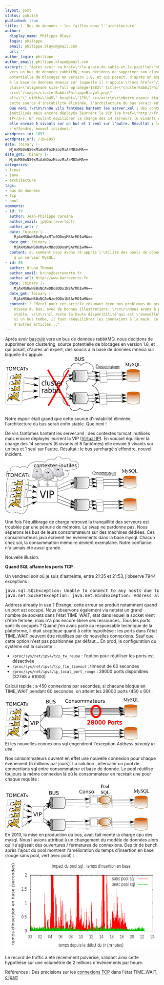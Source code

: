 ```yaml
---
layout: post
status: publish
published: true
title: ! 'Bus de données : les failles dans l''architecture'
author:
  display_name: Philippe Blayo
  login: philippe
  email: philippe.blayo@gmail.com
  url: ''
author_login: philippe
author_email: philippe.blayo@gmail.com
excerpt: ! "Après avoir <a href=\"/le-grain-de-sable-et-le-papillon\">basculé</a>
  vers un bus de données rabbitMQ, nous décidons de supprimer son clustering, source
  potentielle de blocages en version 1.8, et qui posait, d'après un expert, des soucis
  à la base de données mnesia sur laquelle il s'appuie.\r\n<a href=\"/images/clusterRabbitPhilippeBlayo1.png\"><img
  class=\"alignnone size-full wp-image-1882\" title=\"clusterRabbitPhilippeBlayo\"
  src=\"/images/clusterRabbitPhilippeBlayo1.png\"
  alt=\"\" width=\"445\" height=\"176\" /></a>\r\n\r\nNotre espoir était grand que
  cette source d'instabilité éliminée, l'architecture du bus serait enfin stable.
  Que neni !\r\n\r\nDe vils fantômes hantent les server.xml : des contextes tomcat
  inutilisés mais encore déployés leurrent la VIP (<a href=\"http://fr.wikipedia.org/wiki/Virtual_Ip_Adress\">Virtual
  IP</a>). En voulant équilibrer la charge des 14 serveurs (6 vivants et 8 fantômes)
  elle envoie 5 vivants sur un bus et 1 seul sur l'autre. Résultat : le bus surchargé
  s'effondre, nouvel incident."
wordpress_id: 1857
wordpress_url: /?p=1857
date: !binary |-
  MjAxMS0wNS0xMiAxNTozMzozMiArMDIwMA==
date_gmt: !binary |-
  MjAxMS0wNS0xMiAxNDozMzozMiArMDIwMA==
categories:
- linux
- java
- architecture
tags:
- bus de données
- tcp
- pool
comments:
- id: 79
  author: Jean-Philippe Caruana
  author_email: jp@barreverte.fr
  author_url: /
  date: !binary |-
    MjAxMS0wNS0xMyAxMTo0ODoyMSArMDIwMA==
  date_gmt: !binary |-
    MjAxMS0wNS0xMyAxMDo0ODoyMSArMDIwMA==
  content: ou comment nous avons ré-appris l'utilité des pools de connexion pour parler
    à un serveur MySQL.
- id: 80
  author: Bruno Thomas
  author_email: bruno@barreverte.fr
  author_url: http://www.barreverte.fr
  date: !binary |-
    MjAxMS0wNS0xNCAwODo0ODo1NSArMDIwMA==
  date_gmt: !binary |-
    MjAxMS0wNS0xNCAwNzo0ODo1NSArMDIwMA==
  content: ! "Merci pour cet article résumant bien nos problèmes de production au
    niveau du bus, avec de bonnes illustrations. \r\n\r\nNous avons à présent un bus
    stable. \r\n\r\nIl reste la haute disponibilité qui est \"manuelle\", puisque
    si un bus tombe, il faut rééquilibrer les connexions à la main. Ce sera l'occasion
    d'autres articles..."
---
```

<p>Après avoir <a href="/le-grain-de-sable-et-le-papillon">basculé</a> vers un bus de données rabbitMQ, nous décidons de supprimer son clustering, source potentielle de blocages en version 1.8, et qui posait, d'après un expert, des soucis à la base de données mnesia sur laquelle il s'appuie.<br />
<a href="/images/clusterRabbitPhilippeBlayo1.png"><img class="alignnone size-full wp-image-1882" title="clusterRabbitPhilippeBlayo" src="/images/clusterRabbitPhilippeBlayo1.png" alt="" width="445" height="176" /></a></p>
<p>Notre espoir était grand que cette source d'instabilité éliminée, l'architecture du bus serait enfin stable. Que neni !</p>
<p>De vils fantômes hantent les server.xml : des contextes tomcat inutilisés mais encore déployés leurrent la VIP (<a href="http://fr.wikipedia.org/wiki/Virtual_Ip_Adress">Virtual IP</a>). En voulant équilibrer la charge des 14 serveurs (6 vivants et 8 fantômes) elle envoie 5 vivants sur un bus et 1 seul sur l'autre. Résultat : le bus surchargé s'effondre, nouvel incident.<a id="more"></a><a id="more-1857"></a><br />
<a href="/images/fantomesTomcatPhilippeBlayo2.png"><img class="alignnone size-full wp-image-1899" title="fantomesTomcatPhilippeBlayo" src="/images/fantomesTomcatPhilippeBlayo2.png" alt="" width="434" height="188" /></a></p>
<p>Une fois l'équilibrage de charge retrouvé la tranquillité des serveurs est troublée par une pénurie de mémoire. Le swap ne pardonne pas. Nous séparons les bus de leurs consommateurs sur des machines dédiées. Ces consommateurs java écrivent les évènements dans la base mysql. Chacun chez soi, la consommation mémoire devient exemplaire. Notre confiance n'a jamais été aussi grande.</p>
<p>Nouvelle illusion.</p>
<p><strong>Quand SQL affame les ports TCP</strong></p>
<p>Un vendredi soir où je suis d'astreinte, entre 21:35 et 21:53, j'observe 7944 exceptions :</p>
<pre>java.sql.SQLException: Unable to connect to any hosts due to exception:
java.net.SocketException: java.net.BindException: Address already in use</pre>
<p>Address already in use ? Étrange, cette erreur se produit notamment quand un port est occupé. Nous observons également via netstat un grand nombre de sockets dans l'état TIME_WAIT, état dans lequel la socket vient d'être fermée, mais n'a pas encore libéré ses ressources. Tous les ports sont-ils occupés ? Quand j'en avais parlé au responsable technique de la plateforme, il était sceptique quand à cette hypothèse : les ports dans l'état TIME_WAIT peuvent être réutilisés par de nouvelles connexions. Sauf que cette option n'est pas positionnée par défaut... En prod, la configuration du système est la suivante :</p>
<ul>
<li><code>/proc/sys/net/ipv4/tcp_tw_reuse</code> : l'option pour réutiliser les ports est désactivée</li>
<li><code>/proc/sys/net/ipv4/tcp_fin_timeout</code> : timeout de 60 secondes</li>
<li><code>/proc/sys/net/ipv4/ip_local_port_range</code> : 28000 ports disponibles (32768 à 61000)</li>
</ul>
<p>Calcul rapide : a 450 connexions par secondes, si chacune bloque en TIME_WAIT pendant 60 secondes, on atteint les 28000 ports (450 x 60) :</p>
<p><a href="/images/28000connexionsPhilippeBlayo4.png"><img class="alignnone size-full wp-image-1898" title="28000connexionsPhilippeBlayo" src="/images/28000connexionsPhilippeBlayo4.png" alt="" width="439" height="138" /></a><br />
Et les nouvelles connexions sql engendrent l'exception <em>Address already in use</em>.</p>
<p>Nos consommateurs ouvrent en effet une nouvelle connexion pour chaque évènement (5 millions par jours). La solution : intercaler un pool de connections sql entre consommateur et base de donnée. Le pool réutilise toujours la même connexion là où le consommateur en recréait une pour chaque requête :<br />
<a href="/images/poolSqlPhilippeBlayo4.png"><img class="alignnone size-full wp-image-1900" title="poolSqlPhilippeBlayo" src="/images/poolSqlPhilippeBlayo4.png" alt="" width="473" height="162" /></a><br />
En 2010, la mise en production du bus, avait fait monté la charge cpu des mysql. Nous l'avions attribué à un changement du modèle de données alors qu'il s'agissait des ouvertures / fermetures de connexions. Des tir de bench après l'ajout du pool montrent l'amélioration du temps d'insertion en base (rouge sans pool, vert avec pool) :<br />
<a href="/images/impact_pool_sql_philippe_blayo1.png"><img class="alignnone size-full wp-image-1923" title="impact_pool_sql_philippe_blayo" src="/images/impact_pool_sql_philippe_blayo1.png" alt="" width="640" height="300" /></a></p>
<p>Le record de traffic a été récemment pulvérisé, validant ainsi cette hypothèse sur une volumétrie de 2 millions d'évènements par heure.</p>
<p>Références : Des précisions sur les <a href="http://hea-www.harvard.edu/~fine/Tech/addrinuse.html">connexions TCP</a> dans l'état TIME_WAIT, <a href="http://www.openclipart.org/people/lemmling/lemmling_Cartoon_ghost.svg">clipart</a></p>
